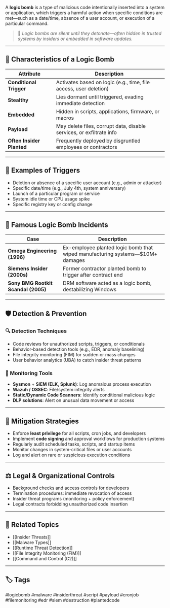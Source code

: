 A **logic bomb** is a type of malicious code intentionally inserted into a system or application, which triggers a harmful action when specific conditions are met—such as a date/time, absence of a user account, or execution of a particular command.

> 🧠 *Logic bombs are silent until they detonate—often hidden in trusted systems by insiders or embedded in software updates.*

---

## 🧱 Characteristics of a Logic Bomb

| Attribute              | Description                                               |
|------------------------|-----------------------------------------------------------|
| **Conditional Trigger** | Activates based on logic (e.g., time, file access, user deletion) |
| **Stealthy**            | Lies dormant until triggered, evading immediate detection |
| **Embedded**            | Hidden in scripts, applications, firmware, or macros     |
| **Payload**             | May delete files, corrupt data, disable services, or exfiltrate info |
| **Often Insider Planted** | Frequently deployed by disgruntled employees or contractors |

---

## 🚨 Examples of Triggers

- Deletion or absence of a specific user account (e.g., admin or attacker)
- Specific date/time (e.g., July 4th, system anniversary)
- Launch of a particular program or service
- System idle time or CPU usage spike
- Specific registry key or config change

---

## 🧨 Famous Logic Bomb Incidents

| Case                       | Description                                         |
|----------------------------|-----------------------------------------------------|
| **Omega Engineering (1996)** | Ex-employee planted logic bomb that wiped manufacturing systems—$10M+ damages |
| **Siemens Insider (2000s)** | Former contractor planted bomb to trigger after contract end |
| **Sony BMG Rootkit Scandal (2005)** | DRM software acted as a logic bomb, destabilizing Windows |

---

## 🛡 Detection & Prevention

### 🔍 Detection Techniques

- Code reviews for unauthorized scripts, triggers, or conditionals
- Behavior-based detection tools (e.g., EDR, anomaly baselining)
- File integrity monitoring (FIM) for sudden or mass changes
- User behavior analytics (UBA) to catch insider threat patterns

### 🧰 Monitoring Tools

- **Sysmon** + **SIEM (ELK, Splunk)**: Log anomalous process execution
- **Wazuh / OSSEC**: File/system integrity alerts
- **Static/Dynamic Code Scanners**: Identify conditional malicious logic
- **DLP solutions**: Alert on unusual data movement or access

---

## 🔐 Mitigation Strategies

- Enforce **least privilege** for all scripts, cron jobs, and developers
- Implement **code signing** and approval workflows for production systems
- Regularly audit scheduled tasks, scripts, and startup items
- Monitor changes in system-critical files or user accounts
- Log and alert on rare or suspicious execution conditions

---

## ⚖ Legal & Organizational Controls

- Background checks and access controls for developers
- Termination procedures: immediate revocation of access
- Insider threat programs (monitoring + policy enforcement)
- Legal contracts forbidding unauthorized code insertion

---

## 🧩 Related Topics

- [[Insider Threats]]
- [[Malware Types]]
- [[Runtime Threat Detection]]
- [[File Integrity Monitoring (FIM)]]
- [[Command and Control (C2)]]

---

## 🏷 Tags

#logicbomb #malware #insiderthreat #script #payload #cronjob #filemonitoring #edr #siem #destruction #plantedcode


